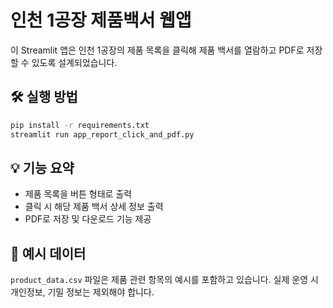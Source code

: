# 인천 1공장 제품백서 웹앱

이 Streamlit 앱은 인천 1공장의 제품 목록을 클릭해 제품 백서를 열람하고 PDF로 저장할 수 있도록 설계되었습니다.

## 🛠 실행 방법

```bash
pip install -r requirements.txt
streamlit run app_report_click_and_pdf.py
```

## 💡 기능 요약
- 제품 목록을 버튼 형태로 출력
- 클릭 시 해당 제품 백서 상세 정보 출력
- PDF로 저장 및 다운로드 기능 제공

## 📄 예시 데이터
`product_data.csv` 파일은 제품 관련 항목의 예시를 포함하고 있습니다. 실제 운영 시 개인정보, 기밀 정보는 제외해야 합니다.
